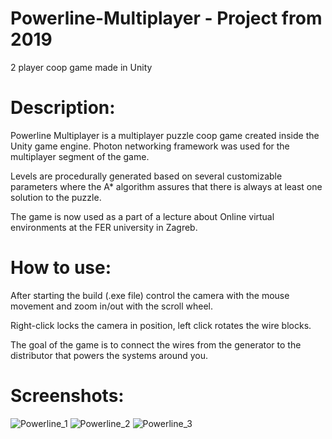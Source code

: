 # Powerline-Multiplayer - Project from 2019
2 player coop game made in Unity

# Description:
Powerline Multiplayer is a multiplayer puzzle coop game created inside the Unity game engine. Photon networking framework was used for the multiplayer segment of the game.

Levels are procedurally generated based on several customizable parameters where the A* algorithm assures that there is always at least one solution to the puzzle.

The game is now used as a part of a lecture about Online virtual environments at the FER university in Zagreb.

# How to use:
After starting the build (.exe file) control the camera with the mouse movement and zoom in/out with the scroll wheel.

Right-click locks the camera in position, left click rotates the wire blocks.

The goal of the game is to connect the wires from the generator to the distributor that powers the systems around you.

# Screenshots:
![Powerline_1](https://user-images.githubusercontent.com/20684273/167603062-b3678650-159a-4205-bbc7-d343aa902bb0.png)
![Powerline_2](https://user-images.githubusercontent.com/20684273/167603070-2d57fc59-5e60-4b78-b3b0-cf9d856e9131.jpg)
![Powerline_3](https://user-images.githubusercontent.com/20684273/167603075-7b4106e0-82a7-4d4b-aa49-e5129d8e5e74.jpg)
